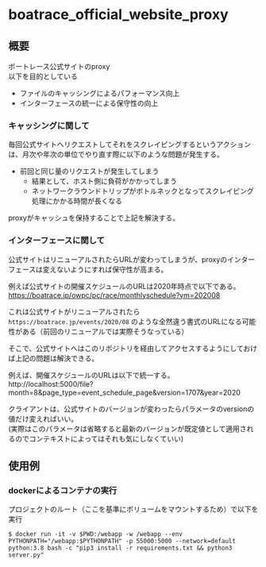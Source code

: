 # boatrace_official_website_proxy

## 概要

ボートレース公式サイトのproxy
<br>
以下を目的としている

* ファイルのキャッシングによるパフォーマンス向上
* インターフェースの統一による保守性の向上

### キャッシングに関して

毎回公式サイトへリクエストしてそれをスクレイピングするというアクションは、月次や年次の単位でやり直す際に以下のような問題が発生する。

* 前回と同じ量のリクエストが発生してしまう
  * 結果として、ホスト側に負荷がかかってしまう
  * ネットワークラウンドトリップがボトルネックとなってスクレイピング処理にかかる時間が長くなる

proxyがキャッシュを保持することで上記を解決する。

### インターフェースに関して

公式サイトはリニューアルされたらURLが変わってしまうが、proxyのインターフェースは変えないようにすれば保守性が高まる。

例えば公式サイトの開催スケジュールのURLは2020年時点で以下である。
<br>
https://boatrace.jp/owpc/pc/race/monthlyschedule?ym=202008

これは公式サイトがリニューアルされたら `https://boatrace.jp/events/2020/08` のような全然違う書式のURLになる可能性がある（前回のリニューアルでは実際そうなっている）

そこで、公式サイトへはこのリポジトリを経由してアクセスするようにしておけば上記の問題は解決できる。

例えば、開催スケジュールのURLは以下で統一する。
<br>
http://localhost:5000/file?month=8&page_type=event_schedule_page&version=1707&year=2020

クライアントは、公式サイトのバージョンが変わったらパラメータのversionの値だけ変えればいい。
<br>
(実際はこのパラメータは省略すると最新のバージョンが既定値として適用されるのでコンテキストによってはそれも気にしなくていい)

## 使用例

### dockerによるコンテナの実行

プロジェクトのルート（ここを基準にボリュームをマウントするため）で以下を実行

```
$ docker run -it -v $PWD:/webapp -w /webapp --env PYTHONPATH="/webapp:$PYTHONPATH" -p 55000:5000 --network=default python:3.8 bash -c "pip3 install -r requirements.txt && python3 server.py"
```